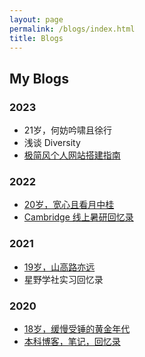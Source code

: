```yaml
---
layout: page
permalink: /blogs/index.html
title: Blogs
---
```


## My Blogs

### 2023

- 21岁，何妨吟啸且徐行<br>
- 浅谈 Diversity<br>
- [极简风个人网站搭建指南](https://kevin-shao-ustc.github.io/blogs/web)

### 2022

- [20岁，宽心且看月中桂](https://kevin-shao-ustc.github.io/blogs/20yrs)<br>
- [Cambridge 线上暑研回忆录](https://kevin-shao-ustc.github.io/blogs/cambridge/)

### 2021

- [19岁，山高路亦远](https://kevin-shao-ustc.github.io/blogs/19yrs)<br>
- 星野学社实习回忆录

### 2020

- [18岁，缓慢受锤的黄金年代](https://kevin-shao-ustc.github.io/blogs/18yrs)<br>
- [本科博客，笔记，回忆录](https://mieclance.club/)

<br>

